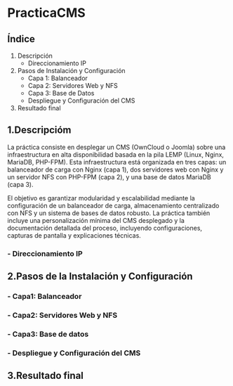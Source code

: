 # PracticaCMS 

## Índice
1. Descripción
    - Direccionamiento IP  
2. Pasos de Instalación y Configuración  
    - Capa 1: Balanceador 
    - Capa 2: Servidores Web y NFS  
    - Capa 3: Base de Datos 
    - Despliegue y Configuración del CMS
3. Resultado final


## 1.Descripcióm

La práctica consiste en desplegar un CMS (OwnCloud o Joomla) sobre una infraestructura en alta disponibilidad basada en la pila LEMP (Linux, Nginx, MariaDB, PHP-FPM). Esta infraestructura está organizada en tres capas: un balanceador de carga con Nginx (capa 1), dos servidores web con Nginx y un servidor NFS con PHP-FPM (capa 2), y una base de datos MariaDB (capa 3).

El objetivo es garantizar modularidad y escalabilidad mediante la configuración de un balanceador de carga, almacenamiento centralizado con NFS y un sistema de bases de datos robusto. La práctica también incluye una personalización mínima del CMS desplegado y la documentación detallada del proceso, incluyendo configuraciones, capturas de pantalla y explicaciones técnicas.

### - Direccionamiento IP

## 2.Pasos de la Instalación y Configuración

### - Capa1: Balanceador

### - Capa2: Servidores Web y NFS

### - Capa3: Base de datos

### - Despliegue y Configuración del CMS

## 3.Resultado final

